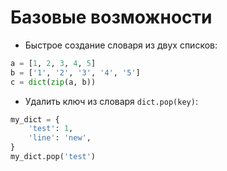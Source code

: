 # Базовые возможности

- Быстрое создание словаря из двух списков:
```python
a = [1, 2, 3, 4, 5]
b = ['1', '2', '3', '4', '5']
c = dict(zip(a, b))
```
- Удалить ключ из словаря `dict.pop(key)`:
```python
my_dict = {
	'test': 1,
	'line': 'new',
}
my_dict.pop('test')
```

